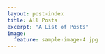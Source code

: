 ```yaml
---
layout: post-index
title: All Posts
excerpt: "A List of Posts"
image:
  feature: sample-image-4.jpg
---
```


